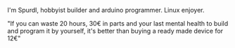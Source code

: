 I'm Spurdl, hobbyist builder and arduino programmer. Linux enjoyer.

"If you can waste 20 hours, 30€ in parts and your last mental health to build and program it by yourself, it's better than buying a ready made device for 12€"
<!---
Spurdl/Spurdl is a ✨ special ✨ repository because its `README.md` (this file) appears on your GitHub profile.
You can click the Preview link to take a look at your changes.
--->
